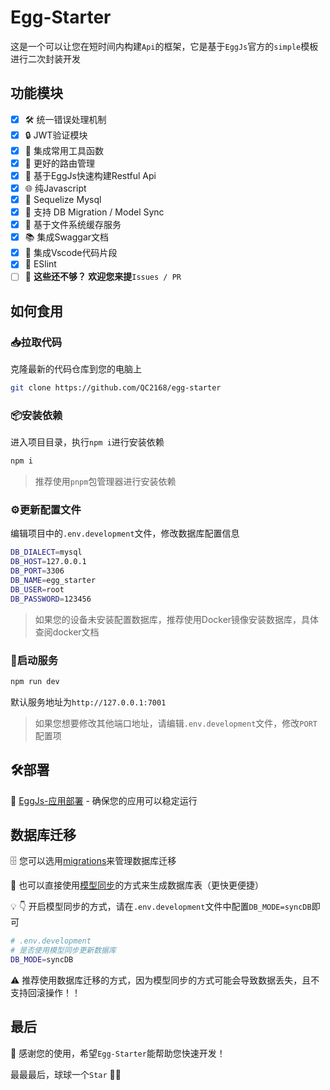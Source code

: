 # Egg-Starter

这是一个可以让您在短时间内构建`Api`的框架，它是基于`EggJs`官方的`simple`模板进行二次封装开发

## 功能模块

- [x] 🛠️ 统一错误处理机制
- [x] 🔒 JWT验证模块
- [x] 🧰 集成常用工具函数
- [x] 🔄 更好的路由管理
- [x] 🚀 基于EggJs快速构建Restful Api
- [x] 🌐 纯Javascript
- [x] 🐳 Sequelize Mysql
- [x] 🍭 支持 DB Migration / Model Sync
- [x] 📂 基于文件系统缓存服务
- [x] 📚 集成Swaggar文档
- [x] 🦄 集成Vscode代码片段
- [x] 🔧 ESlint
- [ ] 💪 **这些还不够？ 欢迎您来提**`Issues / PR`

## 如何食用

### 📥拉取代码

克隆最新的代码仓库到您的电脑上

```bash
git clone https://github.com/QC2168/egg-starter
```

### 📦安装依赖

进入项目目录，执行`npm i`进行安装依赖

```bash
npm i
```

> 推荐使用`pnpm`包管理器进行安装依赖

### ⚙️更新配置文件

编辑项目中的`.env.development`文件，修改数据库配置信息

```bash
DB_DIALECT=mysql
DB_HOST=127.0.0.1
DB_PORT=3306
DB_NAME=egg_starter
DB_USER=root
DB_PASSWORD=123456
```
> 如果您的设备未安装配置数据库，推荐使用Docker镜像安装数据库，具体查阅docker文档

### 🚀启动服务

```bash
npm run dev
```

默认服务地址为`http://127.0.0.1:7001`

> 如果您想要修改其他端口地址，请编辑`.env.development`文件，修改`PORT`配置项

## 🛠️部署

🚀 [EggJs-应用部署](https://www.eggjs.org/zh-CN/core/deployment) - 确保您的应用可以稳定运行

## 数据库迁移

🗄️ 您可以选用[migrations](https://sequelize.org/docs/v6/other-topics/migrations/)来管理数据库迁移

🔄 也可以直接使用[模型同步](https://sequelize.org/docs/v6/core-concepts/model-basics/#model-synchronization)的方式来生成数据库表（更快更便捷）

💡 👇 开启模型同步的方式，请在`.env.development`文件中配置`DB_MODE=syncDB`即可

```bash
# .env.development
# 是否使用模型同步更新数据库
DB_MODE=syncDB
```

⚠️ 推荐使用数据库迁移的方式，因为模型同步的方式可能会导致数据丢失，且不支持回滚操作！！

## 最后

🎉 感谢您的使用，希望`Egg-Starter`能帮助您快速开发！

最最最后，球球一个`Star` 🌹🌹
